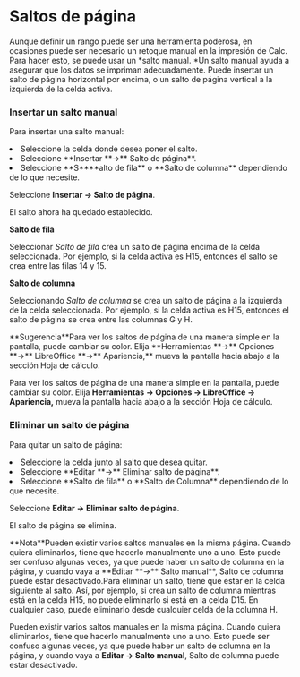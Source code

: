 
# Saltos de página

Aunque definir un rango puede ser una herramienta poderosa, en ocasiones puede ser necesario un retoque manual en la impresión de Calc. Para hacer esto, se puede usar un *salto manual. *Un salto manual ayuda a asegurar que los datos se impriman adecuadamente. Puede insertar un salto de página horizontal por encima, o un salto de página vertical a la izquierda de la celda activa.

### Insertar un salto manual

Para insertar una salto manual:

<li value="1">
Seleccione la celda donde desea poner el salto.
</li>
<li>
Seleccione **Insertar **→** Salto de página**.
</li>
<li>
Seleccione **S****alto de fila** o **Salto de columna** dependiendo de lo que necesite.
</li>

Seleccione **Insertar **→** Salto de página**.

El salto ahora ha quedado establecido.

**Salto de fila**

Seleccionar *Salto de fila* crea un salto de página encima de la celda seleccionada. Por ejemplo, si la celda activa es H15, entonces el salto se crea entre las filas 14 y 15.

**Salto de columna**

Seleccionando *Salto de columna* se crea un salto de página a la izquierda de la celda seleccionada. Por ejemplo, si la celda activa es H15, entonces el salto de página se crea entre las columnas G y H.
<td width="699" bgcolor="#83caff">**Sugerencia**</td><td width="3646">Para ver los saltos de página de una manera simple en la pantalla, puede cambiar su color. Elija **Herramientas **→** Opciones **→** LibreOffice **→** Apariencia,** mueva la pantalla hacia abajo a la sección Hoja de cálculo.</td>

Para ver los saltos de página de una manera simple en la pantalla, puede cambiar su color. Elija **Herramientas **→** Opciones **→** LibreOffice **→** Apariencia,** mueva la pantalla hacia abajo a la sección Hoja de cálculo.

### Eliminar un salto de página

Para quitar un salto de página:

<li value="1">
Seleccione la celda junto al salto que desea quitar.
</li>
<li>
Seleccione **Editar **→** Eliminar salto de página**.
</li>
<li>
Seleccione **Salto de fila** o **Salto de Columna** dependiendo de lo que necesite.
</li>

Seleccione **Editar **→** Eliminar salto de página**.

El salto de página se elimina.
<td width="699" bgcolor="#94bd5e">**Nota**</td><td width="3646">Pueden existir varios saltos manuales en la misma página. Cuando quiera eliminarlos, tiene que hacerlo manualmente uno a uno. Esto puede ser confuso algunas veces, ya que puede haber un salto de columna en la página, y cuando vaya a **Editar **→** Salto manual**, Salto de columna puede estar desactivado.Para eliminar un salto, tiene que estar en la celda siguiente al salto. Así, por ejemplo, si crea un salto de columna mientras está en la celda H15, no puede eliminarlo si está en la celda D15. En cualquier caso, puede eliminarlo desde cualquier celda de la columna H.</td>

Pueden existir varios saltos manuales en la misma página. Cuando quiera eliminarlos, tiene que hacerlo manualmente uno a uno. Esto puede ser confuso algunas veces, ya que puede haber un salto de columna en la página, y cuando vaya a **Editar **→** Salto manual**, Salto de columna puede estar desactivado.

